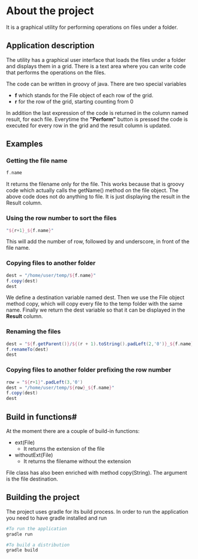 # About the project 

It is a graphical utility for performing operations on files under a folder.

## Application description

The utility has a graphical user interface that loads the files under a folder and displays them in a grid. There is a text area where you can write code that performs the operations on the files.

The code can be written in groovy of java. There are two special variables

* **f** which stands for the File object of each row of the grid.
* **r** for the row of the grid, starting counting from 0

In addition the last expression of the code is returned in the column named result, for each file. Everytime the **"Perform"** button is pressed the code is executed for every row in the grid and the result column is updated.

## Examples ##

### Getting the file name

```groovy
f.name
```

It returns the filename only for the file. This works because that is groovy code which actually calls the getName() method on the file object. The above code does not do anything to file. It is just displaying the result in the Result column.

### Using the row number to sort the files

```groovy
"${r+1}_${f.name}"
```

This will add the number of row, followed by and underscore, in front of the file name.

### Copying files to another folder
	
```groovy
dest = "/home/user/temp/${f.name}"
f.copy(dest)
dest
```
We define a destination variable named dest. Then we use the File object method copy, which will copy every file to the temp folder with the same name. Finally we return the dest variable so that it can be displayed in the **Result** column.

### Renaming the files

```groovy
dest = "${f.getParent()}/${(r + 1).toString().padLeft(2,'0')}_${f.name}"
f.renameTo(dest)
dest
```

### Copying files to another folder prefixing the row number

```groovy
row = "${r+1}".padLeft(3,'0')
dest = "/home/user/temp/${row}_${f.name}"
f.copy(dest)
dest
```

## Build in functions#

At the moment there are a couple of build-in functions:

* ext(File)
    * It returns the extension of the file  
* withoutExt(File)
    * It returns the filename without the extension
    
File class has also been enriched with method copy(String). The argument is the file destination.    

## Building the project

The project uses gradle for its build process. In order to run the application you need to have gradle installed and run

 ```bash
 #To run the application
 gradle run
 
 #To build a distribution
 gradle build
 ```
